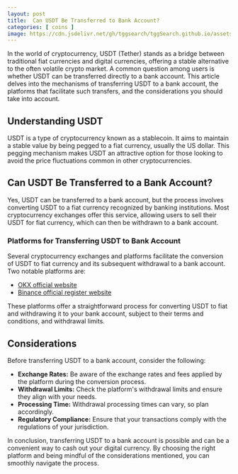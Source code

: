 ```yaml
---
layout: post
title:  Can USDT Be Transferred to Bank Account?
categories: [ coins ]
image: https://cdn.jsdelivr.net/gh/tggsearch/tggSearch.github.io/assets/img/usdt-1.webp
---
```


In the world of cryptocurrency, USDT (Tether) stands as a bridge between traditional fiat currencies and digital currencies, offering a stable alternative to the often volatile crypto market. A common question among users is whether USDT can be transferred directly to a bank account. This article delves into the mechanisms of transferring USDT to a bank account, the platforms that facilitate such transfers, and the considerations you should take into account.

## Understanding USDT

USDT is a type of cryptocurrency known as a stablecoin. It aims to maintain a stable value by being pegged to a fiat currency, usually the US dollar. This pegging mechanism makes USDT an attractive option for those looking to avoid the price fluctuations common in other cryptocurrencies.

## Can USDT Be Transferred to a Bank Account?

Yes, USDT can be transferred to a bank account, but the process involves converting USDT to a fiat currency recognized by banking institutions. Most cryptocurrency exchanges offer this service, allowing users to sell their USDT for fiat currency, which can then be withdrawn to a bank account.

### Platforms for Transferring USDT to Bank Account

Several cryptocurrency exchanges and platforms facilitate the conversion of USDT to fiat currency and its subsequent withdrawal to a bank account. Two notable platforms are:

- [OKX official website](/302.html?target=https://www.okx.com/join/65103688)
- [Binance official register website](/302.html?target=https://accounts.binance.com/register?ref=betrys)

These platforms offer a straightforward process for converting USDT to fiat and withdrawing it to your bank account, subject to their terms and conditions, and withdrawal limits.

## Considerations

Before transferring USDT to a bank account, consider the following:

- **Exchange Rates:** Be aware of the exchange rates and fees applied by the platform during the conversion process.
- **Withdrawal Limits:** Check the platform's withdrawal limits and ensure they align with your needs.
- **Processing Time:** Withdrawal processing times can vary, so plan accordingly.
- **Regulatory Compliance:** Ensure that your transactions comply with the regulations of your jurisdiction.

In conclusion, transferring USDT to a bank account is possible and can be a convenient way to cash out your digital currency. By choosing the right platform and being mindful of the considerations mentioned, you can smoothly navigate the process.